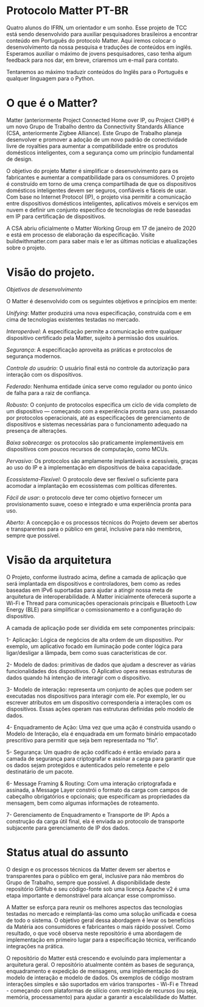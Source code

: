 # Protocolo Matter PT-BR

  Quatro alunos do IFRN, um orientador e um sonho. Esse projeto de TCC está sendo desenvolvido para auxiliar pesquisadores brasileiros a encontrar conteúdo em Português do protocolo Matter. Aqui iremos colocar o desenvolvimento da nossa pesquisa e traduções de conteúdos em inglês. Esperamos auxiliar o máximo de jovens pesquisadores, caso tenha algum feedback para nos dar, em breve, criaremos um e-mail para contato.

  Tentaremos ao máximo traduzir conteúdos do Inglês para o Português e qualquer linguagem para o Python.

# O que é o Matter?
  
  Matter (anteriormente Project Connected Home over IP, ou Project CHIP) é um novo Grupo de Trabalho dentro da Connectivity Standards Alliance (CSA, anteriormente Zigbee Alliance). Este Grupo de Trabalho planeja desenvolver e promover a adoção de um novo padrão de conectividade livre de royalties para aumentar a compatibilidade entre os produtos domésticos inteligentes, com a segurança como um princípio fundamental de design. 
  
O objetivo do projeto Matter é simplificar o desenvolvimento para os fabricantes e aumentar a compatibilidade para os consumidores. O projeto é construído em torno de uma crença compartilhada de que os dispositivos domésticos inteligentes devem ser seguros, confiáveis e fáceis de usar. Com base no Internet Protocol (IP), o projeto visa permitir a comunicação entre dispositivos domésticos inteligentes, aplicativos móveis e serviços em nuvem e definir um conjunto específico de tecnologias de rede baseadas em IP para certificação de dispositivos.

A CSA abriu oficialmente o Matter Working Group em 17 de janeiro de 2020 e está em processo de elaboração da especificação.
Visite buildwithmatter.com para saber mais e ler as últimas notícias e atualizações sobre o projeto.

# Visão do projeto.

*Objetivos de desenvolvimento*

  O Matter é desenvolvido com os seguintes objetivos e princípios em mente:

  *Unifying*: Matter produzirá uma nova especificação, construída com e em cima de tecnologias existentes testadas no mercado.

  *Interoperável*: A especificação permite a comunicação entre qualquer dispositivo certificado pela Matter, sujeito à permissão dos usuários.

  *Segurança*: A especificação aproveita as práticas e protocolos de segurança modernos.

  *Controle do usuário*: O usuário final está no controle da autorização para interação com os dispositivos.

  *Federado*: Nenhuma entidade única serve como regulador ou ponto único de falha para a raiz de confiança.

  *Robusto*: O conjunto de protocolos especifica um ciclo de vida completo de um dispositivo — começando com a experiência pronta para uso, passando por protocolos     operacionais, até as especificações de gerenciamento de dispositivos e sistemas necessárias para o funcionamento adequado na presença de alterações.
  
  *Baixa sobrecarga*: os protocolos são praticamente implementáveis em dispositivos com poucos recursos de computação, como MCUs.

  *Pervasivo*: Os protocolos são amplamente implantáveis e acessíveis, graças ao uso do IP e à implementação em dispositivos de baixa capacidade.

  *Ecossistema-Flexível*: O protocolo deve ser flexível o suficiente para acomodar a implantação em ecossistemas com políticas diferentes.

  *Fácil de usar*: o protocolo deve ter como objetivo fornecer um provisionamento suave, coeso e integrado e uma experiência pronta para uso.

  *Aberto*: A concepção e os processos técnicos do Projeto devem ser abertos e transparentes para o público em geral, inclusive para não membros, sempre que possível.

# Visão da arquitetura

O Projeto, conforme ilustrado acima, define a camada de aplicação que será implantada em dispositivos e controladores, bem como as redes baseadas em IPv6 suportadas para ajudar a atingir nossa meta de arquitetura de interoperabilidade. A Matter inicialmente oferecerá suporte a Wi-Fi e Thread para comunicações operacionais principais e Bluetooth Low Energy (BLE) para simplificar o comissionamento e a configuração do dispositivo.

A camada de aplicação 
pode ser dividida em 
sete componentes principais:

1- Aplicação: Lógica de negócios de alta ordem de um dispositivo. Por exemplo, um aplicativo focado em iluminação pode conter lógica para ligar/desligar a lâmpada, bem como suas características de cor.

2- Modelo de dados: primitivas de dados que ajudam a descrever as várias funcionalidades dos dispositivos. O Aplicativo opera nessas estruturas de dados quando há intenção de interagir com o dispositivo.

3- Modelo de interação: representa um conjunto de ações que podem ser executadas nos dispositivos para interagir com ele. Por exemplo, ler ou escrever atributos em um dispositivo corresponderia a interações com os dispositivos. Essas ações operam nas estruturas definidas pelo modelo de dados.

4- Enquadramento de Ação: Uma vez que uma ação é construída usando o Modelo de Interação, ela é enquadrada em um formato binário empacotado prescritivo para permitir que seja bem representada no “fio”.

5- Segurança: Um quadro de ação codificado é então enviado para a camada de segurança para criptografar e assinar a carga para garantir que os dados sejam protegidos e autenticados pelo remetente e pelo destinatário de um pacote.

6- Message Framing & Routing: Com uma interação criptografada e assinada, a Message Layer constrói o formato da carga com campos de cabeçalho obrigatórios e opcionais; que especificam as propriedades da mensagem, bem como algumas informações de roteamento.

7- Gerenciamento de Enquadramento e Transporte de IP: Após a construção da carga útil final, ela é enviada ao protocolo de transporte subjacente para gerenciamento de IP dos dados.

# Status atual do assunto

O design e os processos técnicos da Matter devem ser abertos e transparentes para o público em geral, inclusive para não membros do Grupo de Trabalho, sempre que possível. A disponibilidade deste repositório GitHub e seu código-fonte sob uma licença Apache v2 é uma etapa importante e demonstrável para alcançar esse compromisso.

A Matter se esforça para reunir os melhores aspectos das tecnologias testadas no mercado e reimplantá-las como uma solução unificada e coesa de todo o sistema. O objetivo geral dessa abordagem é levar os benefícios da Matéria aos consumidores e fabricantes o mais rápido possível. Como resultado, o que você observa neste repositório é uma abordagem de implementação em primeiro lugar para a especificação técnica, verificando integrações na prática.

O repositório do Matter está crescendo e evoluindo para implementar a arquitetura geral. O repositório atualmente contém as bases de segurança, enquadramento e expedição de mensagens, uma implementação do modelo de interação e modelo de dados. Os exemplos de código mostram interações simples e são suportados em vários transportes - Wi-Fi e Thread - começando com plataformas de silício com restrição de recursos (ou seja, memória, processamento) para ajudar a garantir a escalabilidade do Matter.
